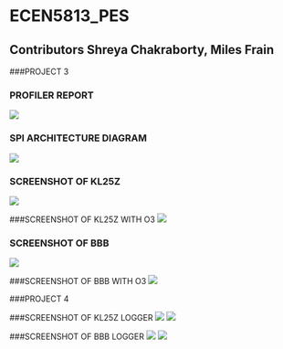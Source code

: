 # ECEN5813_PES
## Contributors Shreya Chakraborty, Miles Frain

###PROJECT 3
### PROFILER REPORT
![](https://github.com/Shreya1809/ECEN5813_PES/blob/master/DOCS/profiler.PNG)    


### SPI ARCHITECTURE DIAGRAM  

![](https://github.com/Shreya1809/ECEN5813_PES/blob/master/DOCS/SPI%20ARCHITECTURE%20DIAGRAM%20(1).png)

### SCREENSHOT OF KL25Z
![](https://github.com/Shreya1809/ECEN5813_PES/blob/master/DOCS/screenshot_kl25z.PNG)

###SCREENSHOT OF KL25Z WITH O3
![](https://github.com/Shreya1809/ECEN5813_PES/blob/master/DOCS/screenshot_kl25zO3.PNG)

### SCREENSHOT OF BBB
![](https://github.com/Shreya1809/ECEN5813_PES/blob/master/DOCS/screenshot_BBB.PNG)

###SCREENSHOT OF BBB WITH O3
![](https://github.com/Shreya1809/ECEN5813_PES/blob/master/DOCS/screenshot_BBBO3.PNG)

###PROJECT 4

###SCREENSHOT OF KL25Z LOGGER
![](https://github.com/Shreya1809/ECEN5813_PES/blob/master/DOCS/screenshot_KL25Z_logger.PNG)
![](https://github.com/Shreya1809/ECEN5813_PES/blob/master/DOCS/screenshot_KL25Z_logger2.PNG)

###SCREENSHOT OF BBB LOGGER
![](https://github.com/Shreya1809/ECEN5813_PES/blob/master/DOCS/screenshot_bbb_logger1.PNG)
![](https://github.com/Shreya1809/ECEN5813_PES/blob/master/DOCS/screenshot_bbb_logger2.PNG)
